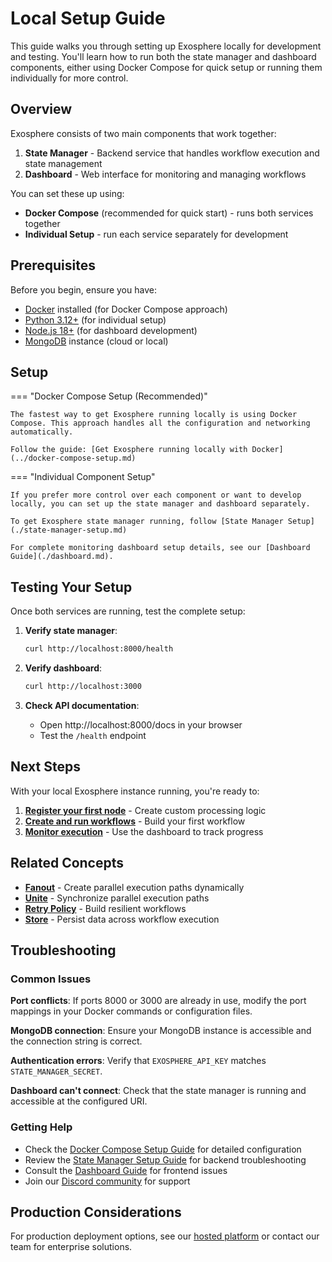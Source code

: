 # Local Setup Guide

This guide walks you through setting up Exosphere locally for development and testing. You'll learn how to run both the state manager and dashboard components, either using Docker Compose for quick setup or running them individually for more control.

## Overview

Exosphere consists of two main components that work together:

1. **State Manager** - Backend service that handles workflow execution and state management
2. **Dashboard** - Web interface for monitoring and managing workflows

You can set these up using:

- **Docker Compose** (recommended for quick start) - runs both services together
- **Individual Setup** - run each service separately for development

## Prerequisites

Before you begin, ensure you have:

- [Docker](https://docs.docker.com/get-docker/) installed (for Docker Compose approach)
- [Python 3.12+](https://www.python.org/downloads/) (for individual setup)
- [Node.js 18+](https://nodejs.org/) (for dashboard development)
- [MongoDB](https://www.mongodb.com/try/download/community) instance (cloud or local)

## Setup

=== "Docker Compose Setup (Recommended)"

    The fastest way to get Exosphere running locally is using Docker Compose. This approach handles all the configuration and networking automatically.

    Follow the guide: [Get Exosphere running locally with Docker](../docker-compose-setup.md)

=== "Individual Component Setup"

    If you prefer more control over each component or want to develop locally, you can set up the state manager and dashboard separately.

    To get Exosphere state manager running, follow [State Manager Setup](./state-manager-setup.md)

    For complete monitoring dashboard setup details, see our [Dashboard Guide](./dashboard.md).


## Testing Your Setup

Once both services are running, test the complete setup:

1. **Verify state manager**:
   ```bash
   curl http://localhost:8000/health
   ```

2. **Verify dashboard**:
   ```bash
   curl http://localhost:3000
   ```

3. **Check API documentation**:
   - Open http://localhost:8000/docs in your browser
   - Test the `/health` endpoint

## Next Steps

With your local Exosphere instance running, you're ready to:

1. **[Register your first node](./register-node.md)** - Create custom processing logic
2. **[Create and run workflows](./create-graph.md)** - Build your first workflow
3. **[Monitor execution](./dashboard.md)** - Use the dashboard to track progress

## Related Concepts

- **[Fanout](./fanout.md)** - Create parallel execution paths dynamically
- **[Unite](./unite.md)** - Synchronize parallel execution paths
- **[Retry Policy](./retry-policy.md)** - Build resilient workflows
- **[Store](./store.md)** - Persist data across workflow execution

## Troubleshooting

### Common Issues

**Port conflicts**: If ports 8000 or 3000 are already in use, modify the port mappings in your Docker commands or configuration files.

**MongoDB connection**: Ensure your MongoDB instance is accessible and the connection string is correct.

**Authentication errors**: Verify that `EXOSPHERE_API_KEY` matches `STATE_MANAGER_SECRET`.

**Dashboard can't connect**: Check that the state manager is running and accessible at the configured URI.

### Getting Help

- Check the [Docker Compose Setup Guide](../docker-compose-setup.md) for detailed configuration
- Review the [State Manager Setup Guide](./state-manager-setup.md) for backend troubleshooting
- Consult the [Dashboard Guide](./dashboard.md) for frontend issues
- Join our [Discord community](https://discord.com/invite/zT92CAgvkj) for support

## Production Considerations

For production deployment options, see our [hosted platform](https://exosphere.host) or contact our team for enterprise solutions.